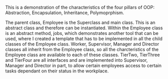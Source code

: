 This is a demonstration of the characteristics of the four pillars of OOP: Abstraction, Encapsulation, Inheritance, Polymoprphism.

The parent class, Employee is the Superclass and main class. This is an abstract class and therefore can 
be instantiated. Within the Employee class is an abstract method, jobs, which demonstrates another tool
that can be used, where I created a template that has to be implemented in all the child classes of the
Employee class. Worker, Supervisor, Manager and Director classes all inherit from the Employee class, so 
all the charcteristics of the Employee class are available to each of these classes. TierTwo, TierThree
and TierFour are all interfaces and are implemented into Supervisor, Manager and Director in part, to
allow certain employees access to certain tasks dependant on their status in the workplace.





